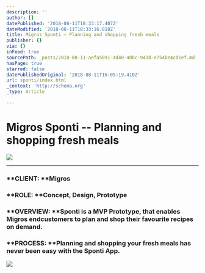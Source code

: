 ```yaml
---
description: ''
author: []
datePublished: '2018-08-11T18:33:17.407Z'
dateModified: '2018-08-11T18:33:16.818Z'
title: Migros Sponti – Planning and shopping fresh meals
publisher: {}
via: {}
inFeed: true
sourcePath: _posts/2018-08-11-aefa5091-4d40-40bc-943d-e754be4cd1ef.md
hasPage: true
starred: false
datePublishedOriginal: '2018-08-11T16:05:19.410Z'
url: sponti/index.html
_context: 'http://schema.org'
_type: Article

---
```

# Migros Sponti -- Planning and shopping fresh meals
![](https://the-grid-user-content.s3-us-west-2.amazonaws.com/a41b8283-fb09-43af-a36c-db1e6dab3af1.jpg)

---

### **CLIENT: **Migros 

### **ROLE: **Concept, Design, Prototype

### **OVERVIEW: **Sponti is a MVP Prototype, that enables Migros endcustomers to plan and shop their favourite recipes on demand.

### **PROCESS: **Planning and shopping your fresh meals has never been easy with the Sponti App.
![](https://s3-us-west-2.amazonaws.com/the-grid-img/p/15b64aafdbeef19db7c326ad1b0224cf9805eb99.png)